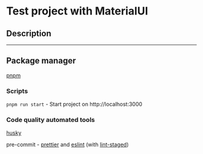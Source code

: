# Test project with MaterialUI

## Description

---

## Package manager

[pnpm](https://github.com/pnpm/pnpm#readme)

### Scripts

`pnpm run start` - Start project on http://localhost:3000

### Code quality automated tools

[husky](https://typicode.github.io/husky/#/)

pre-commit - [prettier](https://prettier.io/) and [eslint](https://eslint.org/) (with [lint-staged](https://github.com/okonet/lint-staged#readme))
